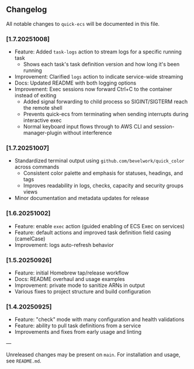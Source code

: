 ## Changelog

All notable changes to `quick-ecs` will be documented in this file.

### [1.7.20251008]
- Feature: Added `task-logs` action to stream logs for a specific running task
  - Shows each task's task definition version and how long it's been running
- Improvement: Clarified `logs` action to indicate service-wide streaming
- Docs: Updated README with both logging options
- Improvement: Exec sessions now forward Ctrl+C to the container instead of exiting
  - Added signal forwarding to child process so SIGINT/SIGTERM reach the remote shell
  - Prevents quick-ecs from terminating when sending interrupts during interactive exec
  - Normal keyboard input flows through to AWS CLI and session-manager-plugin without interference

### [1.7.20251007]
- Standardized terminal output using `github.com/bevelwork/quick_color` across commands
  - Consistent color palette and emphasis for statuses, headings, and tags
  - Improves readability in logs, checks, capacity and security groups views
- Minor documentation and metadata updates for release

### [1.6.20251002]
- Feature: enable `exec` action (guided enabling of ECS Exec on services)
- Feature: default actions and improved task definition field casing (camelCase)
- Improvement: logs auto-refresh behavior

### [1.5.20250926]
- Feature: initial Homebrew tap/release workflow
- Docs: README overhaul and usage examples
- Improvement: private mode to sanitize ARNs in output
- Various fixes to project structure and build configuration

### [1.4.20250925]
- Feature: "check" mode with many configuration and health validations
- Feature: ability to pull task definitions from a service
- Improvements and fixes from early usage and linting

—

Unreleased changes may be present on `main`. For installation and usage, see `README.md`.


